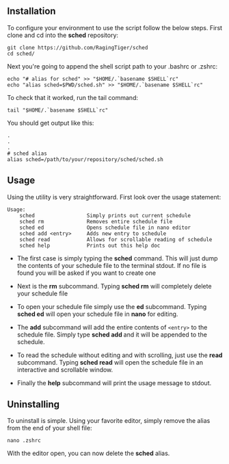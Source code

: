 ## Installation
To configure your environment to use the script follow the below steps. First
clone and cd into the **sched** repository:

```
git clone https://github.com/RagingTiger/sched
cd sched/
```

Next you're going to append the shell script path to your .bashrc or .zshrc:

```
echo "# alias for sched" >> "$HOME/.`basename $SHELL`rc"
echo "alias sched=$PWD/sched.sh" >> "$HOME/.`basename $SHELL`rc"
```

To check that it worked, run the tail command:

```
tail "$HOME/.`basename $SHELL`rc"
```

You should get output like this:

```
.
.
.
# sched alias
alias sched=/path/to/your/repository/sched/sched.sh
```

## Usage
Using the utility is very straightforward. First look over the usage statement:

```
Usage:
    sched                 Simply prints out current schedule
    sched rm              Removes entire schedule file
    sched ed              Opens schedule file in nano editor
    sched add <entry>     Adds new entry to schedule
    sched read            Allows for scrollable reading of schedule
    sched help            Prints out this help doc
```

 * The first case is simply typing the **sched** command. This will just dump
the contents of your schedule file to the terminal stdout. If no file is found
you will be asked if you want to create one

* Next is the **rm** subcommand. Typing **sched rm** will completely delete your
schedule file

* To open your schedule file simply use the **ed** subcommand. Typing
**sched ed** will open your schedule file in **nano** for editing.

* The **add** subcommand will add the entire contents of ```<entry>``` to the
schedule file. Simply type **sched add <entry>** and it will be appended to
the schedule.

* To read the schedule without editing and with scrolling, just use the **read**
subcommand. Typing **sched read** will open the schedule file in an interactive
and scrollable window.

* Finally the **help** subcommand will print the usage message to stdout.

## Uninstalling
To uninstall is simple. Using your favorite editor, simply remove the alias
from the end of your shell file:

```
nano .zshrc
```

With the editor open, you can now delete the **sched** alias.
